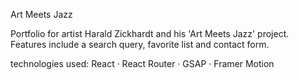 Art Meets Jazz

Portfolio for artist Harald Zickhardt and his 'Art Meets Jazz' project. Features include a search query, favorite list and contact form.

technologies used: React · React Router · GSAP · Framer Motion
